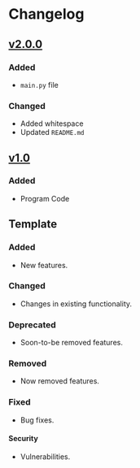 # Changelog

## [v2.0.0](https://github.com/willtheorangeguy/Python-Logo-Widgets/releases/tag/v2.0.0)

### Added

- `main.py` file

### Changed

- Added whitespace
- Updated `README.md`

## [v1.0](https://github.com/willtheorangeguy/Python-Logo-Widgets/releases/tag/v1.0)

### Added

- Program Code

## Template

### Added

- New features.

### Changed

- Changes in existing functionality.

### Deprecated

- Soon-to-be removed features.

### Removed

- Now removed features.

### Fixed

- Bug fixes.

#### Security

- Vulnerabilities.
